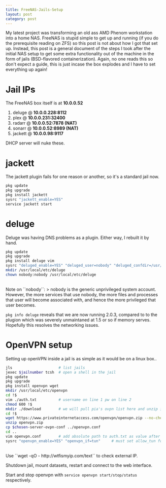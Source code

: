 ```yaml
---
title: FreeNAS-Jails-Setup
layout: post
category: post
---
```


My latest project was transforming an old ass AMD Phenom workstation into a home NAS.  FreeNAS is stupid simple to get up and running (if you do the prerequisite reading on ZFS) so this post is not about how I got that set up.  Instead, this post is a general document of the steps I took after the initial NAS setup to get some extra functionality out of the machine in the form of jails (BSD-flavored containerization).  Again, no one reads this so don't expect a guide, this is just incase the box explodes and I have to set everything up again!

# Jail IPs
The FreeNAS box itself is at **10.0.0.52**
1. deluge	@ **10.0.0.228:8112**
1. plex		@ **10.0.0.231:32400**
1. radarr	@ **10.0.0.52:7878 (NAT)**
1. sonarr	@ **10.0.0.52:8989 (NAT)**
1. jackett	@ **10.0.0.98:9117**

DHCP server will nuke these.

# jackett
The jackett plugin fails for one reason or another, so it's a standard jail now.
```sh
pkg update
pkg upgrade
pkg install jackett
sysrc "jackett_enable=YES"
service jackett start
```

# deluge
Deluge was having DNS problems as a plugin.  Either way, I rebuilt it by hand.
```sh
pkg update
pkg upgrade
pkg install deluge vim
sysrc "deluged_enable=YES" "deluged_user=nobody" "deluged_confdir=/usr/local/etc/deluge" "deluge_web_enable=YES" "deluge_web_user=nobody" "deluge_web_confdir=/usr/local/etc/deluge"
mkdir /usr/local/etc/deluge
chown nobody:nobody /usr/local/etc/deluge
```
<br/>
Note on ``nobody``:
> nobody is the generic unprivileged system account. However, the more services that use nobody, the more files and processes that user will become associated with, and hence the more privileged that user becomes.

<br/>

``pkg info deluge`` reveals that we are now running 2.0.3, compared to to the plugion which was severely unmaintaned at 1.5 or so if memory serves.  Hopefully this resolves the networking issues.

# OpenVPN setup
Setting up openVPN inside a jail is as simple as it would be on a linux box..
```sh
jls 					# list jails
jexec $jailnumber tcsh 	# open a shell in the jail
pkg update
pkg upgrade
pkg install openvpn wget
mkdir /usr/local/etc/openvpn 
cd !$
vim ./auth.txt			# username on line 1 pw on line 2
chmod 600 !$
mkdir ./download		# we will pull pia's ovpn list here and unzip it
cd !$
wget https://www.privateinternetaccess.com/openvpn/openvpn.zip --no-check-certificate
unzip openvpn.zip
cp $chosen-server-ovpn-conf ../openvpn.conf
cd ..
vim openvpn.conf 		# add absolute path to auth.txt as value after auth-user-pass
sysrc "openvpn_enable=YES" "openvpn_if=tun"		# must set allow_tun for this jail for this to work.
```
<br/>
Use ``wget -qO - http://wtfismyip.com/text`` to check external IP.  

Shutdown jail, mount datasets, restart and connect to the web interface.  

Start and stop openvpn with ``service openvpn start/stop/status`` respectively. <br/>

